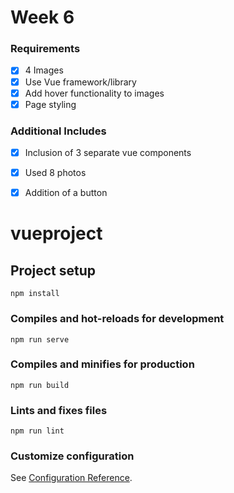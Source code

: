 # Week 6
### Requirements
- [x] 4 Images
- [x] Use Vue framework/library
- [x] Add hover functionality to images
- [x] Page styling

### Additional Includes
- [x] Inclusion of 3 separate vue components
- [x] Used 8 photos
- [x] Addition of a button 



# vueproject

## Project setup
```
npm install
```

### Compiles and hot-reloads for development
```
npm run serve
```

### Compiles and minifies for production
```
npm run build
```

### Lints and fixes files
```
npm run lint
```

### Customize configuration
See [Configuration Reference](https://cli.vuejs.org/config/).
